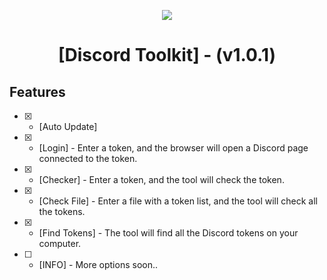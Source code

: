 <p align="center">
  <img src="https://i.discord.fr/PSS.png">
</p>
<h1 align="center">[Discord Toolkit] - (v1.0.1)</h1>

## Features
- [x] - [Auto Update]
- [x] - [Login] - Enter a token, and the browser will open a Discord page connected to the token.
- [x] - [Checker] - Enter a token, and the tool will check the token.
- [x] - [Check File] - Enter a file with a token list, and the tool will check all the tokens.
- [x] - [Find Tokens] - The tool will find all the Discord tokens on your computer.
- [ ] - [INFO] - More options soon..
